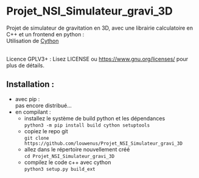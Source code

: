 # Projet_NSI_Simulateur_gravi_3D

Projet de simulateur de gravitation en 3D, avec une librairie calculatoire en C++ et un frontend en python :<br/>
Utilisation de [Cython](https://github.com/cython/cython)<br/><br/>

Licence GPLV3+ :
Lisez LICENSE ou https://www.gnu.org/licenses/ pour plus de détails.

## Installation :<br/>
- avec pip :<br/>
pas encore distribué...<br/>
- en compilant :<br/>
  - installez le système de build python et les dépendances<br/>
  `python3 -m pip install build cython setuptools`<br/>
  - copiez le repo git<br/>
  `git clone https://github.com/louwenus/Projet_NSI_Simulateur_gravi_3D`<br/>
  - allez dans le répertoire nouvellement créé<br/>
  `cd Projet_NSI_Simulateur_gravi_3D`<br/>
  - compilez le code c++ avec cython<br/>
  `python3 setup.py build_ext`<br/>

